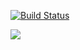 [![Build Status](https://semaphoreci.com/api/v1/falko/localghost/branches/master/badge.svg)](https://semaphoreci.com/falko/localghost)

[![](https://images.microbadger.com/badges/image/ofalk/localghost.svg)](https://microbadger.com/images/ofalk/localghost "Get your own image badge on microbadger.com")
